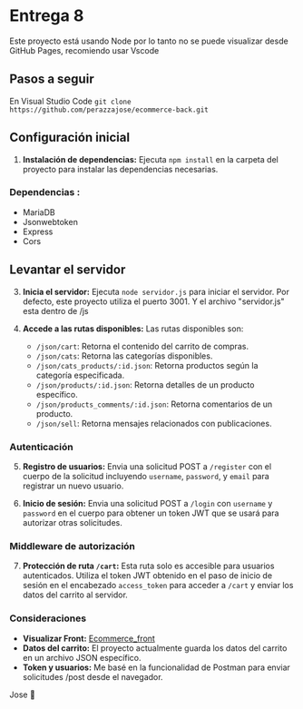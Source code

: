 #                            Entrega 8

Este proyecto está usando Node por lo tanto no se puede visualizar desde GitHub Pages, recomiendo usar Vscode




## Pasos a seguir
En Visual Studio Code `git clone https://github.com/perazzajose/ecommerce-back.git`

## Configuración inicial

1. **Instalación de dependencias:** Ejecuta `npm install` en la carpeta del proyecto para instalar las dependencias necesarias.

### Dependencias : 
- MariaDB
- Jsonwebtoken
- Express
- Cors

## Levantar el servidor

3. **Inicia el servidor:** Ejecuta `node servidor.js` para iniciar el servidor. Por defecto, este proyecto utiliza el puerto 3001. Y el archivo "servidor.js" esta dentro de /js

4. **Accede a las rutas disponibles:** Las rutas disponibles son:
   - `/json/cart`: Retorna el contenido del carrito de compras.
   - `/json/cats`: Retorna las categorías disponibles.
   - `/json/cats_products/:id.json`: Retorna productos según la categoría especificada.
   - `/json/products/:id.json`: Retorna detalles de un producto específico.
   - `/json/products_comments/:id.json`: Retorna comentarios de un producto.
   - `/json/sell`: Retorna mensajes relacionados con publicaciones.

### Autenticación

5. **Registro de usuarios:** Envia una solicitud POST a `/register` con el cuerpo de la solicitud incluyendo `username`, `password`, y `email` para registrar un nuevo usuario.

6. **Inicio de sesión:** Envia una solicitud POST a `/login` con `username` y `password` en el cuerpo para obtener un token JWT que se usará para autorizar otras solicitudes.

### Middleware de autorización

7. **Protección de ruta `/cart`:** Esta ruta solo es accesible para usuarios autenticados. Utiliza el token JWT obtenido en el paso de inicio de sesión en el encabezado `access_token` para acceder a `/cart` y enviar los datos del carrito al servidor.

### Consideraciones

- **Visualizar Front:** [Ecommerce_front](https://perazzajose.github.io/ecommerce-front/login.html)
- **Datos del carrito:** El proyecto actualmente guarda los datos del carrito en un archivo JSON específico.
- **Token y usuarios:** Me basé en la funcionalidad de Postman para enviar solicitudes /post desde el navegador. 



Jose 🦉
